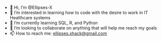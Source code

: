 - 👋 Hi, I’m @Ellipses-X
- 👀 I’m interested in learning how to code with the desire to work in IT Healthcare systems
- 🌱 I’m currently learning SQL, R, and Python
- 💞️ I’m looking to collaborate on anything that will help me reach my goals
- 📫 How to reach me: ellipses.xhack@gmail.com

<!---
Ellipses-X/Ellipses-X is a ✨ special ✨ repository because its `README.md` (this file) appears on your GitHub profile.
You can click the Preview link to take a look at your changes.
--->
